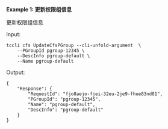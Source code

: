 **Example 1: 更新权限组信息**

更新权限组信息

Input: 

```
tccli cfs UpdateCfsPGroup --cli-unfold-argument  \
    --PGroupId pgroup-12345 \
    --DescInfo pgroup-default \
    --Name pgroup-default
```

Output: 
```
{
    "Response": {
        "RequestId": "fjo8aejo-fjei-32eu-2je9-fhue83nd81",
        "PGroupId": "pgroup-12345",
        "Name": "pgroup-default",
        "DescInfo": "pgroup-default"
    }
}
```

